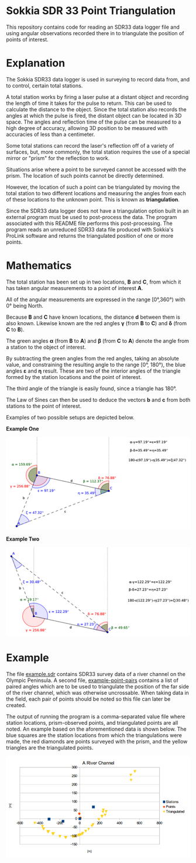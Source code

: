 Sokkia SDR 33 Point Triangulation
=================================

This repository contains code for reading an SDR33 data logger file and using
angular observations recorded there in to triangulate the position of points
of interest.

Explanation
===========

The Sokkia SDR33 data logger is used in surveying to record data from, and to
control, certain total stations.

A total station works by firing a laser pulse at a distant object and recording
the length of time it takes for the pulse to return. This can be used to
calculate the distance to the object. Since the total station also records the
angles at which the pulse is fired, the distant object can be located in 3D
space. The angles and reflection time of the pulse can be measured to a high
degree of accuracy, allowing 3D position to be measured with accuracies of less
than a centimeter.

Some total stations can record the laser's reflection off of a variety of
surfaces, but, more commonly, the total station requires the use of a special
mirror or "prism" for the reflection to work.

Situations arise where a point to be surveyed cannot be accessed with the
prism. The location of such points cannot be directly determined.

However, the location of such a point can be triangulated by moving the total
station to two different locations and measuring the angles from each of these
locations to the unknown point. This is known as **triangulation**.

Since the SDR33 data logger does not have a triangulation option built in an
external program must be used to post-process the data. The program associated
with this README file performs this post-processing. The program reads an
unreduced SDR33 data file produced with Sokkia's ProLink software and returns
the triangulated position of one or more points.

Mathematics
===========
The total station has been set up in two locations, **B** and **C**, from which
it has taken angular measurements to a point of interest **A**.

All of the angular measurements are expressed in the range [0&deg;,360&deg;)
with 0&deg; being North.

Because **B** and **C** have known locations, the distance **d** between them
is also known. Likewise known are the red angles **&gamma;** (from **B**
to **C**) and **&delta;** (from **C** to **B**).

The green angles **&alpha;** (from **B** to **A**) and **&beta;** (from **C**
to **A**) denote the angle from a station to the object of interest.

By subtracting the green angles from the red angles, taking an absolute value,
and constraining the resulting angle to the range [0&deg;, 180&deg;), the blue
angles **&epsilon;** and **&eta;** result. These are two of the interior angles
of the triangle formed by the station locations and the point of interest.

The third angle of the triangle is easily found, since a triangle has 180&deg;.

The Law of Sines can then be used to deduce the vectors **b** and **c** from
both stations to the point of interest.

Examples of two possible setups are depicted below.

**Example One**

![Layout of triangulation mathematics](math1.png)

**Example Two**

![An alternative layout of triangulation mathematics](math2.png)

Example
=======

The file [example.sdr](example.sdr) contains SDR33 survey data of a river
channel on the Olympic Peninsula. A second file,
[example-point-pairs](example-point-pairs) contains a list of paired angles
which are to be used to triangulate the position of the far side of the river
channel, which was otherwise uncrossable. When taking data in the field, each
pair of points should be noted so this file can later be created.

The output of running the program is a comma-separated value file where station
locations, prism-observed points, and triangulated points are all noted. An
example based on the aforementioned data is shown below. The blue squares are
the station locations from which the triangulations were made, the red diamonds
are points surveyed with the prism, and the yellow triangles are the
triangulated points.

![Example of graphed output of the triangulation program](channel.png)
